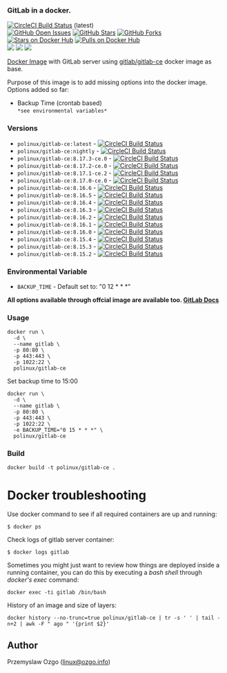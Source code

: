 ### GitLab in a docker.

[![CircleCI Build Status](https://img.shields.io/circleci/project/pozgo/docker-gitlab-ce/master.svg)](https://circleci.com/gh/pozgo/docker-gitlab-ce)  (latest)  
[![GitHub Open Issues](https://img.shields.io/github/issues/pozgo/docker-gitlab-ce.svg)](https://github.com/pozgo/docker-gitlab-ce/issues)
[![GitHub Stars](https://img.shields.io/github/stars/pozgo/docker-gitlab-ce.svg)](https://github.com/pozgo/docker-gitlab-ce)
[![GitHub Forks](https://img.shields.io/github/forks/pozgo/docker-gitlab-ce.svg)](https://github.com/pozgo/docker-gitlab-ce)  
[![Stars on Docker Hub](https://img.shields.io/docker/stars/polinux/gitlab-ce.svg)](https://hub.docker.com/r/polinux/gitlab-ce)
[![Pulls on Docker Hub](https://img.shields.io/docker/pulls/polinux/gitlab-ce.svg)](https://hub.docker.com/r/polinux/gitlab-ce)  
[![](https://images.microbadger.com/badges/version/polinux/gitlab-ce.svg)](http://microbadger.com/images/polinux/gitlab-ce)
[![](https://images.microbadger.com/badges/license/polinux/gitlab-ce.svg)](http://microbadger.com/images/polinux/gitlab-ce)
[![](https://images.microbadger.com/badges/image/polinux/gitlab-ce.svg)](http://microbadger.com/images/polinux/gitlab-ce)

[Docker Image](https://registry.hub.docker.com/u/polinux/gitlab-ce/) with GitLab server using [gitlab/gitlab-ce](https://hub.docker.com/r/gitlab/gitlab-ce) docker image as base.

Purpose of this image is to add missing options into the docker image.  
Options added so far:  
  - Backup Time (crontab based)  
  `*see environmental variables*`

### Versions

* `polinux/gitlab-ce:latest` - [![CircleCI Build Status](https://img.shields.io/circleci/project/pozgo/docker-gitlab-ce/master.svg)](https://circleci.com/gh/pozgo/docker-gitlab-ce)  
* `polinux/gitlab-ce:nightly` - [![CircleCI Build Status](https://img.shields.io/circleci/project/pozgo/docker-gitlab-ce/nightly.svg)](https://circleci.com/gh/pozgo/docker-gitlab-ce)  
* `polinux/gitlab-ce:8.17.3-ce.0` - [![CircleCI Build Status](https://img.shields.io/circleci/project/pozgo/docker-gitlab-ce/8.17.3-ce.0.svg)](https://circleci.com/gh/pozgo/docker-gitlab-ce)  
* `polinux/gitlab-ce:8.17.2-ce.0` - [![CircleCI Build Status](https://img.shields.io/circleci/project/pozgo/docker-gitlab-ce/8.17.2-ce.0.svg)](https://circleci.com/gh/pozgo/docker-gitlab-ce)  
* `polinux/gitlab-ce:8.17.1-ce.2` - [![CircleCI Build Status](https://img.shields.io/circleci/project/pozgo/docker-gitlab-ce/8.17.1-ce.2.svg)](https://circleci.com/gh/pozgo/docker-gitlab-ce)  
* `polinux/gitlab-ce:8.17.0-ce.0` - [![CircleCI Build Status](https://img.shields.io/circleci/project/pozgo/docker-gitlab-ce/8.17.0-ce.0.svg)](https://circleci.com/gh/pozgo/docker-gitlab-ce)  
* `polinux/gitlab-ce:8.16.6` - [![CircleCI Build Status](https://img.shields.io/circleci/project/pozgo/docker-gitlab-ce/8.16.6.svg)](https://circleci.com/gh/pozgo/docker-gitlab-ce)  
* `polinux/gitlab-ce:8.16.5` - [![CircleCI Build Status](https://img.shields.io/circleci/project/pozgo/docker-gitlab-ce/8.16.5.svg)](https://circleci.com/gh/pozgo/docker-gitlab-ce)  
* `polinux/gitlab-ce:8.16.4` - [![CircleCI Build Status](https://img.shields.io/circleci/project/pozgo/docker-gitlab-ce/8.16.4.svg)](https://circleci.com/gh/pozgo/docker-gitlab-ce)  
* `polinux/gitlab-ce:8.16.3` - [![CircleCI Build Status](https://img.shields.io/circleci/project/pozgo/docker-gitlab-ce/8.16.3.svg)](https://circleci.com/gh/pozgo/docker-gitlab-ce)  
* `polinux/gitlab-ce:8.16.2` - [![CircleCI Build Status](https://img.shields.io/circleci/project/pozgo/docker-gitlab-ce/8.16.2.svg)](https://circleci.com/gh/pozgo/docker-gitlab-ce)  
* `polinux/gitlab-ce:8.16.1` - [![CircleCI Build Status](https://img.shields.io/circleci/project/pozgo/docker-gitlab-ce/8.16.1.svg)](https://circleci.com/gh/pozgo/docker-gitlab-ce)  
* `polinux/gitlab-ce:8.16.0` - [![CircleCI Build Status](https://img.shields.io/circleci/project/pozgo/docker-gitlab-ce/8.16.0.svg)](https://circleci.com/gh/pozgo/docker-gitlab-ce)  
* `polinux/gitlab-ce:8.15.4` - [![CircleCI Build Status](https://img.shields.io/circleci/project/pozgo/docker-gitlab-ce/8.15.4.svg)](https://circleci.com/gh/pozgo/docker-gitlab-ce)  
* `polinux/gitlab-ce:8.15.3` - [![CircleCI Build Status](https://img.shields.io/circleci/project/pozgo/docker-gitlab-ce/8.15.3.svg)](https://circleci.com/gh/pozgo/docker-gitlab-ce)  
* `polinux/gitlab-ce:8.15.2` - [![CircleCI Build Status](https://img.shields.io/circleci/project/pozgo/docker-gitlab-ce/8.15.2.svg)](https://circleci.com/gh/pozgo/docker-gitlab-ce)  

### Environmental Variable

- `BACKUP_TIME` - Default set to: "0 12 * * *"  

**All options available through offcial image are available too. [GitLab Docs](https://docs.gitlab.com/omnibus/docker/)**

### Usage

    docker run \
      -d \
      --name gitlab \
      -p 80:80 \
      -p 443:443 \
      -p 1022:22 \
      polinux/gitlab-ce

Set backup time to 15:00

    docker run \
      -d \
      --name gitlab \
      -p 80:80 \
      -p 443:443 \
      -p 1022:22 \
      -e BACKUP_TIME="0 15 * * *" \
      polinux/gitlab-ce

### Build

    docker build -t polinux/gitlab-ce .

Docker troubleshooting
======================

Use docker command to see if all required containers are up and running:
```
$ docker ps
```

Check logs of gitlab server container:
```
$ docker logs gitlab
```

Sometimes you might just want to review how things are deployed inside a running
 container, you can do this by executing a _bash shell_ through _docker's
 exec_ command:
```
docker exec -ti gitlab /bin/bash
```

History of an image and size of layers:
```
docker history --no-trunc=true polinux/gitlab-ce | tr -s ' ' | tail -n+2 | awk -F " ago " '{print $2}'
```

## Author

Przemyslaw Ozgo (<linux@ozgo.info>)
